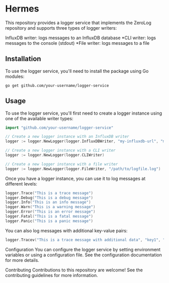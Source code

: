 # Hermes
This repository provides a logger service that implements the ZeroLog repository and supports three types of logger writers:

InfluxDB writer: logs messages to an InfluxDB database
*CLI writer: logs messages to the console (stdout)
*File writer: logs messages to a file

## Installation
To use the logger service, you'll need to install the package using Go modules:

```
go get github.com/your-username/logger-service
```

## Usage
To use the logger service, you'll first need to create a logger instance using one of the available writer types:

```go
import "github.com/your-username/logger-service"

// Create a new logger instance with an InfluxDB writer
logger := logger.NewLogger(logger.InfluxDBWriter, "my-influxdb-url", "my-influxdb-token", "my-influxdb-org", "my-influxdb-bucket")

// Create a new logger instance with a CLI writer
logger := logger.NewLogger(logger.CLIWriter)

// Create a new logger instance with a file writer
logger := logger.NewLogger(logger.FileWriter, "/path/to/logfile.log")
```
Once you have a logger instance, you can use it to log messages at different levels:

```go
logger.Trace("This is a trace message")
logger.Debug("This is a debug message")
logger.Info("This is an info message")
logger.Warn("This is a warning message")
logger.Error("This is an error message")
logger.Fatal("This is a fatal message")
logger.Panic("This is a panic message")
```

You can also log messages with additional key-value pairs:

```go
logger.Tracev("This is a trace message with additional data", "key1", "value1", "key2", "value2")
```

Configuration
You can configure the logger service by setting environment variables or using a configuration file. See the configuration documentation for more details.

Contributing
Contributions to this repository are welcome! See the contributing guidelines for more information.
